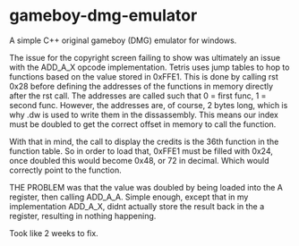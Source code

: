 # gameboy-dmg-emulator
A simple C++ original gameboy (DMG) emulator for windows.

The issue for the copyright screen failing to show was ultimately an issue with the ADD_A_X opcode
implementation. Tetris uses jump tables to hop to functions based on the value stored in 0xFFE1. This is done
by calling rst 0x28 before defining the addresses of the functions in memory directly after the rst call. The
addresses are called such that 0 = first func, 1 = second func. However, the addresses are, of course, 2 bytes long,
which is why .dw is used to write them in the dissassembly. This means our index must be doubled to get the correct offset
in memory to call the function.

With that in mind, the call to display the credits is the 36th function in the function table. So in order to load
that, 0xFFE1 must be filled with 0x24, once doubled this would become 0x48, or 72 in decimal. Which would correctly point
to the function.

THE PROBLEM was that the value was doubled by being loaded into the A register, then calling ADD_A_A. Simple enough,
except that in my implementation ADD_A_X, didnt actually store the result back in the a register, resulting in nothing
happening.

Took like 2 weeks to fix.
